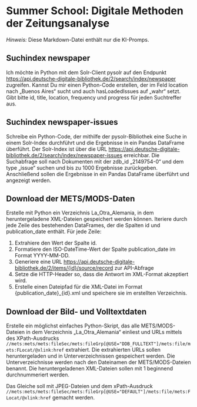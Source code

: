 # Summer School: Digitale Methoden der Zeitungsanalyse

*Hinweis:* Diese Markdown-Datei enthält nur die KI-Promps.

## Suchindex newspaper

Ich möchte in Python mit dem Solr-Client pysolr auf den Endpunkt https://api.deutsche-digitale-bibliothek.de/2/search/index/newspaper zugreifen. Kannst Du mir einen Python-Code erstellen, der im Feld location nach „Buenos Aires“ sucht und auch hasLoadedIssues auf „wahr“ setzt. Gibt bitte id, title, location, frequency und progress für jeden Suchtreffer aus.

## Suchindex newspaper-issues

Schreibe ein Python-Code, der mithilfe der pysolr-Bibliothek eine Suche in einem Solr-Index durchführt und die Ergebnisse in ein Pandas DataFrame überführt. Der Solr-Index ist über die URL https://api.deutsche-digitale-bibliothek.de/2/search/index/newspaper-issues erreichbar. Die Suchabfrage soll nach Dokumenten mit der zdb_id „2149754-0“ und dem type „issue“ suchen und bis zu 1000 Ergebnisse zurückgeben. Anschließend sollen die Ergebnisse in ein Pandas DataFrame überführt und angezeigt werden.

## Download der METS/MODS-Daten

Erstelle mit Python ein Verzeichnis La_Otra_Alemania, in dem heruntergeladene XML-Dateien gespeichert werden können. Iteriere durch jede Zeile des bestehenden DataFrames, der die Spalten id und publication_date enthält. Für jede Zeile:
1. Extrahiere den Wert der Spalte id.
2. Formatiere den ISO-DateTime-Wert der Spalte publication_date im Format YYYY-MM-DD.
3. Generiere eine URL https://api.deutsche-digitale-bibliothek.de/2/items/{id}/source/record zur API-Abfrage
4. Setze die HTTP-Header so, dass die Antwort im XML-Format akzeptiert wird.
5. Erstelle einen Dateipfad für die XML-Datei im Format {publication_date}_{id}.xml und speichere sie im erstellten Verzeichnis.

## Download der Bild- und Volltextdaten

Erstelle ein möglichst einfaches Python-Skript, das alle METS/MODS-Dateien in dem Verzeichnis „La_Otra_Alemania“ einliest und URLs mittels des XPath-Ausdrucks `//mets:mets/mets:fileSec/mets:fileGrp[@USE="DDB_FULLTEXT"]/mets:file/mets:FLocat/@xlink:href` extrahiert. Die extrahierten URLs sollen heruntergeladen und in Unterverzeichnissen gespeichert werden. Die Unterverzeichnisse werden nach den Dateinamen der METS/MODS-Dateien benannt. Die heruntergeladenen XML-Dateien sollen mit 1 beginnend durchnummeriert werden.

Das Gleiche soll mit JPEG-Dateien und dem xPath-Ausdruck `//mets:mets/mets:fileSec/mets:fileGrp[@USE="DEFAULT"]/mets:file/mets:FLocat/@xlink:href` gemacht werden.
